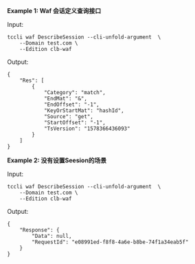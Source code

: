 **Example 1: Waf 会话定义查询接口**



Input: 

```
tccli waf DescribeSession --cli-unfold-argument  \
    --Domain test.com \
    --Edition clb-waf
```

Output: 
```
{
    "Res": [
        {
            "Category": "match",
            "EndMat": "&",
            "EndOffset": "-1",
            "KeyOrStartMat": "hashId",
            "Source": "get",
            "StartOffset": "-1",
            "TsVersion": "1578366436093"
        }
    ]
}
```

**Example 2: 没有设置Seesion的场景**



Input: 

```
tccli waf DescribeSession --cli-unfold-argument  \
    --Domain test.com \
    --Edition clb-waf
```

Output: 
```
{
    "Response": {
        "Data": null,
        "RequestId": "e08991ed-f8f8-4a6e-b8be-74f1a34eab5f"
    }
}
```

